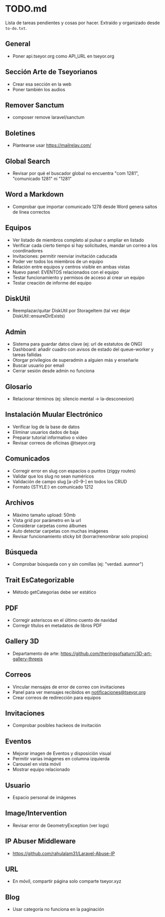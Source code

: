 # TODO.md

Lista de tareas pendientes y cosas por hacer. Extraído y organizado desde `to-do.txt`.

## General
- Poner api.tseyor.org como API_URL en tseyor.org

## Sección Arte de Tseyorianos
- Crear esa sección en la web
- Poner también los audios

## Remover Sanctum
- composer remove laravel/sanctum

## Boletines
- Plantearse usar https://mailrelay.com/

## Global Search
- Revisar por qué el buscador global no encuentra "com 1281", "comunicado 1281" ni "1281"

## Word a Markdown
- Comprobar que importar comunicado 1278 desde Word genera saltos de línea correctos

## Equipos
- Ver listado de miembros completo al pulsar o ampliar en listado
- Verificar cada cierto tiempo si hay solicitudes, mandar un correo a los coordinadores
- Invitaciones: permitir reenviar invitación caducada
- Poder ver todos los miembros de un equipo
- Relación entre equipos y centros visible en ambas vistas
- Nuevo panel: EVENTOS relacionados con el equipo
- Testar funcionamiento y permisos de acceso al crear un equipo
- Testar creación de informe del equipo

## DiskUtil
- Reemplazar/quitar DiskUtil por StorageItem (tal vez dejar DiskUtil::ensureDirExists)

## Admin
- Sistema para guardar datos clave (ej: url de estatutos de ONG)
- Dashboard: añadir cuadro con avisos de estado del queue-worker y tareas fallidas
- Otorgar privilegios de superadmin a alguien más y enseñarle
- Buscar usuario por email
- Cerrar sesión desde admin no funciona

## Glosario
- Relacionar términos (ej: silencio mental -> la-desconexion)

## Instalación Muular Electrónico
- Verificar log de la base de datos
- Eliminar usuarios dados de baja
- Preparar tutorial informativo o vídeo
- Revisar correos de oficinas @tseyor.org

## Comunicados
- Corregir error en slug con espacios o puntos (ziggy routes)
- Validar que los slug no sean numéricos
- Validación de campo slug [a-z0-9\-] en todos los CRUD
- Formato {STYLE:} en comunicado 1212

## Archivos
- Máximo tamaño upload: 50mb
- Vista grid por parámetro en la url
- Considerar carpetas como álbumes
- Auto detectar carpetas con muchas imágenes
- Revisar funcionamiento sticky bit (borrar/renombrar solo propios)

## Búsqueda
- Comprobar búsqueda con y sin comillas (ej: "verdad. aumnor")

## Trait EsCategorizable
- Método getCategorias debe ser estático

## PDF
- Corregir asteriscos en el último cuento de navidad
- Corregir títulos en metadatos de libros PDF

## Gallery 3D
- Departamento de arte: https://github.com/theringsofsaturn/3D-art-gallery-threejs

## Correos
- Vincular mensajes de error de correo con invitaciones
- Panel para ver mensajes recibidos en notificaciones@tseyor.org
- Crear correos de redirección para equipos

## Invitaciones
- Comprobar posibles hackeos de invitación

## Eventos
- Mejorar imagen de Eventos y disposición visual
- Permitir varias imágenes en columna izquierda
- Carousel en vista móvil
- Mostrar equipo relacionado

## Usuario
- Espacio personal de imágenes

## Image/Intervention
- Revisar error de GeometryException (ver logs)

## IP Abuser Middleware
- https://github.com/rahulalam31/Laravel-Abuse-IP

## URL
- En móvil, compartir página solo comparte tseyor.xyz

## Blog
- Usar categoría no funciona en la paginación
